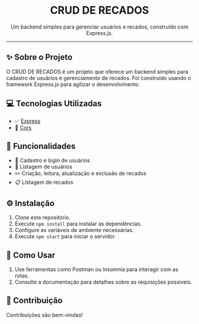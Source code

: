 
<h1 align="center">CRUD DE RECADOS</h1>

<p align="center">
  Um backend simples para gerenciar usuários e recados, construído com Express.js.
</p>
<hr>


## :sparkles: Sobre o Projeto

O CRUD DE RECADOS é um projeto que oferece um backend simples para cadastro de usuários e gerenciamento de recados. Foi construído usando o framework Express.js para agilizar o desenvolvimento.

## :computer: Tecnologias Utilizadas

- :white_check_mark: [Express](https://expressjs.com/)
- :arrows_counterclockwise: [Cors](https://expressjs.com/en/resources/middleware/cors.html)

## :memo: Funcionalidades

- :bust_in_silhouette: Cadastro e login de usuários
- :scroll: Listagem de usuários
- :pencil2: Criação, leitura, atualização e exclusão de recados
- :clipboard: Listagem de recados

## :gear: Instalação

1. Clone este repositório.
2. Execute `npm install` para instalar as dependências.
3. Configure as variáveis de ambiente necessárias.
4. Execute `npm start` para iniciar o servidor.

## :rocket: Como Usar

1. Use ferramentas como Postman ou Insomnia para interagir com as rotas.
2. Consulte a documentação para detalhes sobre as requisições possíveis.

## :busts_in_silhouette: Contribuição

Contribuições são bem-vindas!




